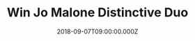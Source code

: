 ---
campaign-uuid: "c-27c6c319-55d9-499a-958c-76c50d4579bd"
type: "Preview"
category: "Gifts"
date: "2018-09-07T09:00:00.000Z"
end-date: "2018-11-07T23:59:00.000Z"
disable-form: false
is_promoted: true
has_entry_page: true
title: "Win Jo Malone Distinctive Duo"
competition-description: "<p>Fill your life with scent, fill your life with the best\
  \ British bespoke fragrances from Jo Malone. Immaculately wrapped in their signature\
  \ box. Create an individual statement. We want you to feel special that is why we\
  \ are giving you the chance of winning the magical Distinctive Duo from Jo Malone\
  \ including the Dark Amber & Ginger Lily Body Crème & Dark Amber & Ginger Lily Cologne\
  \ Intense.</p>\n<p>Feel truly unique with Jo Malone.</p>\n"
hero-header: "Win Jo Malone Distinctive Duo"
terms-confirmation: "N/A"
banner-img: "https://assets.expresslyapp.com/asset-9bb610a0-74a7-43f5-98dc-41c530d52724.jpg"
logo-left-href: "http://jomalone.co.uk"
logo-left-image: "https://assets.expresslyapp.com/b7c4f5cf-6a10-40e3-8e73-d658b9b2d4f0-thumb.png"
logo-left-title: "Jo Malone"
bg-image-hero: "https://assets.expresslyapp.com/asset-816948ed-b184-42aa-8134-8f43222d738a.jpg"
bg-image-first: "https://assets.expresslyapp.com/asset-4e5692ea-7724-43c2-bdc4-ce7a07390df9.jpg"
bg-image-second: "https://assets.expresslyapp.com/asset-a2fe3136-2172-4124-9e88-c452d322a597.jpg"
section1-content: "<p>Each fragrance is crafted from the highest quality ingredients\
  \ by master perfumers. Tailor made, exquisitely simple, refined. And always with\
  \ a touch of the unexpected, a characteristic of every Jo Malone™ creation.</p>\n\
  <p>It is inspired by, and immersed in, modern British culture, curating collections\
  \ between world-renowned master perfumers and London's leading creative talent.\
  \ In working with the most forward-thinking style mavens, Jo Malone London is enduringly\
  \ at the forefront of perfumery.</p>\n"
section2-content: "<p>A gift from Jo Malone London is always a welcome luxury. We\
  \ want you to welcome Jo Malone in your life, don’t miss out this opportunity of\
  \ winning the Distinctive Duo from Jo Malone.</p>\n<p>Discover the Art of Fragrance\
  \ Combining with Jo Malone.</p>\n"
entry-title: "Win Jo Malone Distinctive Duo"
entry-content: "<p>Enter the draw to win the magical Distinctive Duo from Jo Malone\
  \ by completing the form below before 23:59 on 7th of November 2018.</p>\n"
has-winner: false
prize-description: "Jo Malone Distinctive Duo"
special-conditions: "Multiple entries are allowed up to one every day."
country-restrictions:
- "GB"
---
